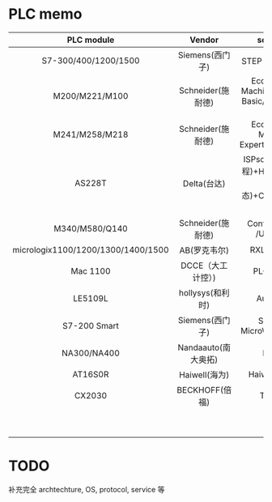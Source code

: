 # PLC memo

| PLC module |  Vendor | software |
|:----------:|:-------:|:--------:|
|   S7-300/400/1200/1500   | Siemens(西门子) |    STEP 7/TIA(博途)  |
|   M200/M221/M100         |  Schneider(施耐德)       | EcoStruxure Machine Expert - Basic/Somachine basic         |
|   M241/M258/M218       |  Schneider(施耐德)        |  EcoStruxure Machine Expert/Somachine        |
|   AS228T         |  Delta(台达)       |   ISPsoft(总体，编程)+HWconfig(硬件组态)+COMMGR(通信)       |
|       M340/M580/Q140     | Schneider(施耐德)      |    Control  Expert /Unity pro   |
|         micrologix1100/1200/1300/1400/1500   |   AB(罗克韦尔)      |  RXLogix 500        |
|       Mac 1100     |      DCCE（大工计控）)   |    PLC_config      |
|        LE5109L    |   hollysys(和利时)      |    Autothink      |
|       S7-200 Smart    | Siemens(西门子)     |     STEP 7-MicroWIN SMART      |
|       NA300/NA400    | Nandaauto(南大奥拓)     |     NApro     |
|    AT16S0R   | Haiwell(海为)  |   HaiwellHappy    |
|   CX2030    | BECKHOFF(倍福)  |  Twincat     |
|       |   |       |
|       |   |       |
|       |   |       |
|       |   |       |
|       |   |       |
|       |   |       |
|       |   |       |
|       |   |       |
|       |   |       |
# TODO
补充完全 archtechture, OS, protocol, service 等
